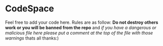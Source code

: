 # CodeSpace
Feel free to add your code here. Rules are as follow: **Do not destroy others work or you will be banned from the repo** and *if you have a dangerous or malicious file here please put a comment at the top of the file with those warnings* thats all thanks:)
